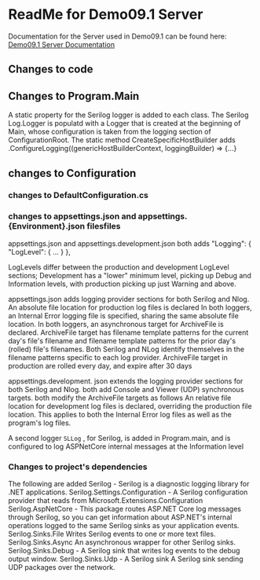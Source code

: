 # ReadMe for Demo09.1 Server
Documentation for the Server used in Demo09.1 can be found here: [Demo09.1 Server Documentation](Documentation/Details.html)

## Changes to code

## Changes to Program.Main
A static property for the Serilog logger is added to each class.
The Serilog Log.Logger is populatd with a Logger that is created at the beginning of Main, whose configuration is taken from the logging section of ConfigurationRoot.
The static method CreateSpecificHostBuilder adds .ConfigureLogging((genericHostBuilderContext, loggingBuilder) => {...}


## changes to Configuration

### changes to DefaultConfiguration.cs


### changes to appsettings.json and appsettings.{Environment}.json filesfiles
appsettings.json and appsettings.development.json both adds "Logging": {
    "LogLevel": {
		...
	}
  },

LogLevels differ between the production and development LogLevel sections; Development has a "lower" minimum level, picking up Debug and Information levels, with production picking up just Warning and above.

appsettings.json adds logging provider sections for both Serilog and Nlog. 
An absolute file location for production log files is declared
In both loggers, an Internal Error logging file is specified, sharing the same absolute file location.
In both loggers, an asynchronous target for ArchiveFile is declared.
ArchiveFile target has filename template patterns for the current day's file's filename and filename template patterns for the prior day's (rolled) file's filenames. Both Serilog and NLog identify themselves in the filename patterns specific to each log provider.
ArchiveFile target in production are rolled every day, and expire after 30 days

appsettings.development. json extends the logging provider sections for both Serilog and Nlog.
both add Console and Viewer (UDP) synchronous targets.
both modify the ArchiveFile targets as follows
An relative file location for development log files is declared, overriding the production file location. This applies to both the Internal Error log files as well as the program's  log files.

A second logger `SLLog` , for Serilog, is added in Program.main, and is configured to log ASPNetCore internal messages at the Information level

### Changes to project's dependencies
The following are added
Serilog - Serilog is a diagnostic logging library for .NET applications. 
Serilog.Settings.Configuration - A Serilog configuration provider that reads from Microsoft.Extensions.Configuration
Serilog.AspNetCore - This package routes ASP.NET Core log messages through Serilog, so you can get information about ASP.NET's internal operations logged to the same Serilog sinks as your application events.
Serilog.Sinks.File Writes Serilog events to one or more text files.
Serilog.Sinks.Async An asynchronous wrapper for other Serilog sinks.
Serilog.Sinks.Debug - A Serilog sink that writes log events to the debug output window.
Serilog.Sinks.Udp - A Serilog sink A Serilog sink sending UDP packages over the network.
